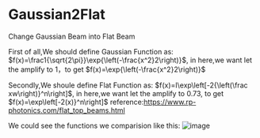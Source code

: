 # Gaussian2Flat
Change  Gaussian Beam  into Flat Beam 

First of all,We should define Gaussian Function as: $f(x)=\frac1{\sqrt{2\pi}}\exp{\left(-\frac{x^2}2\right)}$, in here,we want let the amplify to 1，to get $f(x)=\exp{\left(-\frac{x^2}2\right)}$

Secondly,We shoule define Flat Function as: $f(x)=I\exp\left[-2{\left(\frac xw\right)}^n\right]$, in here,we want let the amplify to 0.73, to get $f(x)=\exp\left[-2(x)}^n\right]$
reference:https://www.rp-photonics.com/flat_top_beams.html

We could see the functions we comparision like this:
![image](https://github.com/BruceZhe/Gaussian2Flat/assets/43168536/9cc906bd-a161-4064-835f-f38384852ca2)


